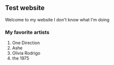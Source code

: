 ## Test website

Welcome to my website I don't know what I'm doing

### My favorite artists

1. One Direction
2. Ashe
3. Olivia Rodrigo
4. the 1975

